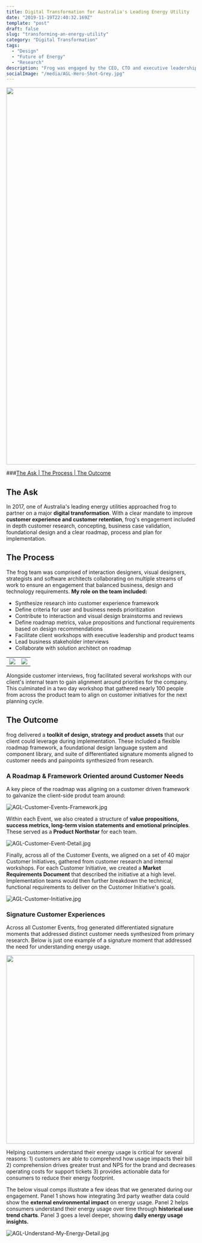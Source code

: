 ```yaml
---
title: Digital Transformation for Australia's Leading Energy Utility
date: "2019-11-19T22:40:32.169Z"
template: "post"
draft: false
slug: "transforming-an-energy-utility"
category: "Digital Transformation"
tags:
  - "Design"
  - "Future of Energy"
  - "Research"
description: "Frog was engaged by the CEO, CTO and executive leadership team of Australia’s largest utility to conceptualize, design and roadmap the future of their digital products and overall end to end customer experience."
socialImage: "/media/AGL-Hero-Shot-Grey.jpg"
---
```

<img src="/media/AGL-Hero-Shot-Grey.jpg" width="1000" />

###[The Ask | ](#the-ask) [The Process | ](#the-process) [The Outcome](#the-outcome)

## The Ask

In 2017, one of Australia's leading energy utilities approached frog to partner on a major **digital transformation**. With a clear mandate to improve **customer experience and customer retention**, frog's engagement included in depth customer research, concepting, business case validation, foundational design and a clear roadmap, process and plan for implementation.

## The Process

The frog team was comprised of interaction designers, visual designers, strategists and software architects collaborating on multiple streams of work to ensure an engagement that balanced business, design and technology requirements. **My role on the team included:**
- Synthesize research into customer experience framework
- Define criteria for user and business needs prioritization
- Contribute to interaction and visual design brainstorms and reviews
- Define roadmap metrics, value propositions and functional requirements based on design recommendations
- Facilitate client workshops with executive leadership and product teams
- Lead business stakeholder interviews
- Collaborate with solution architect on roadmap 

<table><tr><td><img src="/media/AGL-Brainstorming-Session.jpg"></td><td><img src="/media/AGL-Workshop-Team.jpg"></td></tr></table>

Alongside customer interviews, frog facilitated several workshops with our client's internal team to gain alignment around priorities for the company. This culminated in a two day workshop that gathered nearly 100 people from across the product team to align on customer initiatives for the next planning cycle.

## The Outcome

frog delivered a **toolkit of design, strategy and product assets** that our client could leverage during implementation. These included a flexible roadmap framework, a foundational design language system and component library, and suite of differentiated signature moments aligned to customer needs and painpoints synthesized from research.

### A Roadmap & Framework Oriented around Customer Needs

A key piece of the roadmap was aligning on a customer driven framework to galvanize the client-side produt team around:

![AGL-Customer-Events-Framework.jpg](/media/AGL-Customer-Events-Framework.jpg)

Within each Event, we also created a structure of **value propositions, success metrics, long-term vision statements and emotional principles**. These served as a **Product Northstar** for each team.

![AGL-Customer-Event-Detail.jpg](/media/AGL-Customer-Event-Detail.jpg)

Finally, across all of the Customer Events, we aligned on a set of 40 major Customer Initiatives, gathered from customer research and internal workshops. For each Customer Initiative, we created a **Market Requirements Document** that described the initiative at a high level. Implementation teams would then further breakdown the technical, functional requirements to deliver on the Customer Initiative's goals.

![AGL-Customer-Initiative.jpg](/media/AGL-Customer-Initiative.jpg)

### Signature Customer Experiences 

Across all Customer Events, frog generated differentiated signature moments that addressed distinct customer needs synthesized from primary research. Below is just one example of a signature moment that addressed the need for understanding energy usage.

<img src="/media/AGL-Understand-My-Energy.jpg" width="500" />

Helping customers understand their energy usage is critical for several reasons: 1) customers are able to comprehend how usage impacts their bill 2) comprehension drives greater trust and NPS for the brand and decreases operating costs for support tickets 3) provides actionable data for consumers to reduce their energy footprint. 

The below visual comps illustrate a few ideas that we generated during our engagement. Panel 1 shows how integrating 3rd party weather data could show the **external environmental impact** on energy usage. Panel 2 helps consumers understand their energy usage over time through **historical use trend charts**. Panel 3 goes a level deeper, showing **daily energy usage insights.**

![AGL-Understand-My-Energy-Detail.jpg](/media/AGL-Understand-My-Energy-Detail.jpg)



